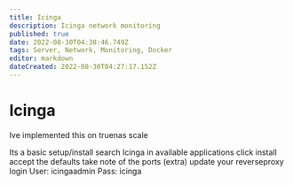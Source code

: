 ```yaml
---
title: Icinga
description: Icinga network monitoring
published: true
date: 2022-08-30T04:38:46.749Z
tags: Server, Network, Monitoring, Docker
editor: markdown
dateCreated: 2022-08-30T04:27:17.152Z
---
```

# Icinga
Ive implemented this on truenas scale

Its a basic setup/install
search Icinga in available applications
click install 
accept the defaults
take note of the ports
(extra) update your reverseproxy
login
User: icingaadmin
Pass: icinga